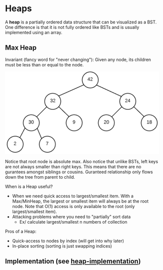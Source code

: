 # Heaps 
A **heap** is a partially ordered data structure that can be visualized as a BST. One difference is that it is not fully ordered like BSTs and is usually implemented using an array. 

## Max Heap
Invariant (fancy word for "never changing"): Given any node, its children must be less than or equal to the node. 

![max-heap](https://github.com/eric2523/eze-study-guide/blob/main/data-structures/heaps/max-heap.png?raw=true)

Notice that root node is absolute max. Also notice that unlike BSTs, left keys are not always smaller than right keys. This means that there are no gurantees amongst siblings or cousins. Guranteed relationship only flows down the tree from parent to child. 

When is a Heap useful?
* When we need quick access to largest/smallest item. With a Max/MinHeap, the largest or smallest item will always be at the root node. Note that O(1) access is only available to the root (only largest/smallest item). 
* Attacking problems where you need to "partially" sort data
  * Ex/ calculate largest/smallest n numbers of collection 

Pros of a Heap:
* Quick-access to nodes by index (will get into why later)
* In-place sorting (sorting is just swapping indices)

## Implementation (see [heap-implementation](https://github.com/eric2523/eze-study-guide/blob/main/data-structures/heaps/implement-heap-solution.js))